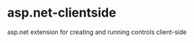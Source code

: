 asp.net-clientside
==================

asp.net extension for creating and running controls client-side